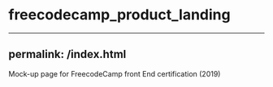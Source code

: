 # freecodecamp_product_landing

---
permalink: /index.html
---

Mock-up page for FreecodeCamp front End certification (2019)
